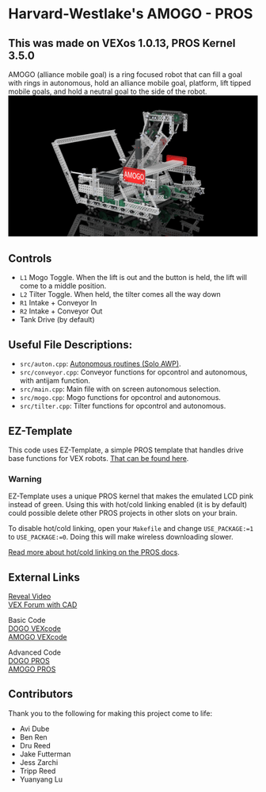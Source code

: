 # Harvard-Westlake's AMOGO - PROS
  
This was made on VEXos 1.0.13, PROS Kernel 3.5.0
---
AMOGO (alliance mobile goal) is a ring focused robot that can fill a goal with rings in autonomous, hold an alliance mobile goal, platform, lift tipped mobile goals, and hold a neutral goal to the side of the robot.
![](AMOGO-Render.png)   

## Controls
- `L1` Mogo Toggle.  When the lift is out and the button is held, the lift will come to a middle position.
- `L2` Tilter Toggle.  When held, the tilter comes all the way down
- `R1` Intake + Conveyor In
- `R2` Intake + Conveyor Out
- Tank Drive (by default)

## Useful File Descriptions:
 - `src/auton.cpp`: [Autonomous routines (Solo AWP)](https://youtu.be/p1lgbKy1ZBE).
 - `src/conveyor.cpp`: Conveyor functions for opcontrol and autonomous, with antijam function.
 - `src/main.cpp`: Main file with on screen autonomous selection.
 - `src/mogo.cpp`: Mogo functions for opcontrol and autonomous.
 - `src/tilter.cpp`: Tilter functions for opcontrol and autonomous.

## EZ-Template
This code uses EZ-Template, a simple PROS template that handles drive base functions for VEX robots. [That can be found here](https://github.com/Unionjackjz1/EZ-Template).

### Warning

EZ-Template uses a unique PROS kernel that makes the emulated LCD pink instead of green.  Using this with hot/cold linking enabled (it is by default) could possible delete other PROS projects in other slots on your brain. 

To disable hot/cold linking, open your `Makefile` and change `USE_PACKAGE:=1` to `USE_PACKAGE:=0`.  Doing this will make wireless downloading slower. 

[Read more about hot/cold linking on the PROS docs](https://pros.cs.purdue.edu/v5/tutorials/topical/wireless-upload.html). 

## External Links

[Reveal Video](https://youtu.be/mmhPOVIbJWI)  
[VEX Forum with CAD](https://www.vexforum.com/t/harvard-westlake-robotics-amogo-x-dogo-reveal/92670)  

Basic Code  
[DOGO VEXcode](https://github.com/Unionjackjz1/HW-DOGO-VEXCODE/)    
[AMOGO VEXcode](https://github.com/Unionjackjz1/HW-AMOGO-VEXCODE/)  

Advanced Code  
[DOGO PROS](https://github.com/Unionjackjz1/HW-DOGO-PROS/)  
[AMOGO PROS](https://github.com/Unionjackjz1/HW-AMOGO-PROS/) 

## Contributors
Thank you to the following for making this project come to life:
- Avi Dube
- Ben Ren
- Dru Reed
- Jake Futterman
- Jess Zarchi
- Tripp Reed
- Yuanyang Lu
